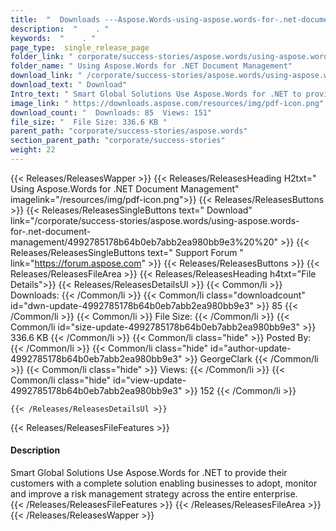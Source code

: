 ```yaml
---
title:  "  Downloads ---Aspose.Words-using-aspose.words-for-.net-document-management . " 
description:  "    . " 
keywords:  "    . " 
page_type:  single_release_page
folder_link: " corporate/success-stories/aspose.words/using-aspose.words-for-.net-document-management/"
folder_name: " Using Aspose.Words for .NET Document Management"
download_link: " /corporate/success-stories/aspose.words/using-aspose.words-for-.net-document-management/4992785178b64b0eb7abb2ea980bb9e3"
download_text: " Download"
Intro_text: " Smart Global Solutions Use Aspose.Words for .NET to provide their customers with..."
image_link: " https://downloads.aspose.com/resources/img/pdf-icon.png"
download_count: "  Downloads: 85  Views: 151"
file_size: "  File Size: 336.6 KB "
parent_path: "corporate/success-stories/aspose.words"
section_parent_path: "corporate/success-stories"
weight: 22 
---
```


{{< Releases/ReleasesWapper >}}
  {{< Releases/ReleasesHeading H2txt=" Using Aspose.Words for .NET Document Management" imagelink="/resources/img/pdf-icon.png">}}
  {{< Releases/ReleasesButtons >}}
    {{< Releases/ReleasesSingleButtons text=" Download" link="/corporate/success-stories/aspose.words/using-aspose.words-for-.net-document-management/4992785178b64b0eb7abb2ea980bb9e3%20%20" >}}
    {{< Releases/ReleasesSingleButtons text=" Support Forum " link="https://forum.aspose.com" >}}
  {{< Releases/ReleasesButtons >}}
  {{< Releases/ReleasesFileArea >}}
    {{< Releases/ReleasesHeading h4txt="File Details">}}
    {{< Releases/ReleasesDetailsUl >}}
            {{< Common/li  >}} Downloads: {{< /Common/li >}} 
      {{< Common/li class="downloadcount" id="dwn-update-4992785178b64b0eb7abb2ea980bb9e3" >}} 85 {{< /Common/li >}} 
      {{< Common/li  >}} File Size: {{< /Common/li >}} 
      {{< Common/li id="size-update-4992785178b64b0eb7abb2ea980bb9e3" >}} 336.6 KB {{< /Common/li >}} 
      {{< Common/li  class="hide" >}} Posted By: {{< /Common/li >}} 
      {{< Common/li class="hide" id="author-update-4992785178b64b0eb7abb2ea980bb9e3" >}} GeorgeClark {{< /Common/li >}} 
      {{< Common/li class="hide"  >}} Views: {{< /Common/li >}} 
      {{< Common/li class="hide" id="view-update-4992785178b64b0eb7abb2ea980bb9e3" >}} 152 {{< /Common/li >}} 

    {{< /Releases/ReleasesDetailsUl >}}

  {{< Releases/ReleasesFileFeatures >}}
      <h4>Description</h4><div class="HTMLDescription">Smart Global Solutions Use Aspose.Words for .NET to provide their customers with a complete solution enabling businesses to adopt, monitor and improve a risk management strategy across the entire enterprise.</div>
  {{< /Releases/ReleasesFileFeatures >}}
 {{< /Releases/ReleasesFileArea >}}
{{< /Releases/ReleasesWapper >}}


